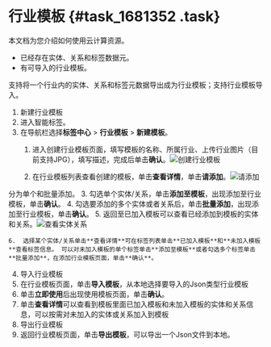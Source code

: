# 行业模板 {#task_1681352 .task}

本文档为您介绍如何使用云计算资源。

-   已经存在实体、关系和标签数据元。
-   有可导入的行业模板。

支持将一个行业内的实体、关系和标签元数据导出成为行业模板；支持行业模板导入。

1.  新建行业模板
2.  进入智能标签。
3.  在导航栏选择**标签中心** \> **行业模板** \> **新建模板**。 
    1.  进入创建行业模板页面，填写模板的名称、所属行业、上传行业图片（目前支持JPG），填写描述，完成后单击**确认**。![创建行业模板](http://static-aliyun-doc.oss-cn-hangzhou.aliyuncs.com/assets/img/1332727/156802892555436_zh-CN.png)


    2.  在行业模板列表查看创建的模板，单击**查看详情**，单击**请添加**。![请添加](http://static-aliyun-doc.oss-cn-hangzhou.aliyuncs.com/assets/img/1332727/156802892555438_zh-CN.png)

 分为单个和批量添加。
    3.  勾选单个实体/关系，单击**添加至模板**，出现添加至行业模板，单击**确认**。
    4.  勾选要添加的多个实体或者关系后，单击**批量添加**，出现添加至行业模板，单击**确认**。
    5.  返回至已加入模板可以查看已经添加到模板的实体和关系。![查看实体关系](http://static-aliyun-doc.oss-cn-hangzhou.aliyuncs.com/assets/img/1332727/156802892555443_zh-CN.png)


    6.  选择某个实体/关系单击**查看详情**可在标签列表单击**已加入模板**和**未加入模板**查看标签信息。 可以对未加入模板的单个标签单击**添加至模板**或者勾选多个标签单击**批量添加**，在添加行业模板页面，单击**确认**。
4.  导入行业模板
5.  在行业模板页面，单击**导入模板**，从本地选择要导入的Json类型行业模板
6.  单击**立即使用**后出现使用模板页面，单击**确认**。
7.  单击**查看详情**可以查看到模板里面已加入模板和未加入模板的实体和关系信息，可以按需对未加入的实体或关系加入到模板
8.  导出行业模板
9.  返回行业模板页面，单击**导出模板**，可以导出一个Json文件到本地。

